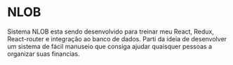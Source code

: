 # NLOB
Sistema NLOB esta sendo desenvolvido para treinar meu React, Redux, React-router e integração ao banco de dados. Parti da ideia de desenvolver um sistema de fácil manuseio que consiga ajudar quaisquer pessoas a organizar suas financias.
